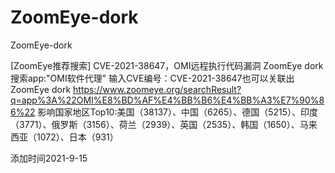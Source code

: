 # ZoomEye-dork
ZoomEye-dork


[ZoomEye推荐搜索]
CVE-2021-38647，OMI远程执行代码漏洞
ZoomEye dork搜索app:"OMI软件代理"
输入CVE编号：CVE-2021-38647也可以关联出ZoomEye dork
https://www.zoomeye.org/searchResult?q=app%3A%22OMI%E8%BD%AF%E4%BB%B6%E4%BB%A3%E7%90%86%22
影响国家地区Top10:美国（38137）、中国（6265）、德国（5215）、印度（3771）、俄罗斯（3156）、荷兰（2939）、英国（2535）、韩国（1650）、马来西亚（1072）、日本（931）

添加时间2021-9-15
